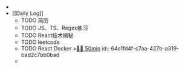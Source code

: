 -
- [[Daily Log]]
	- TODO 简历
	- TODO JS、TS、Regex练习
	- TODO React技术揭秘
	- TODO leetcode
	- TODO React Docker  >[🍅🍅 50min](#agenda-pomo://?t=f-1690434920087-1500%2Cf-1690439151113-1500)
	  id:: 64c1fd4f-c7aa-427b-a319-bad2c7bb0bad
	-